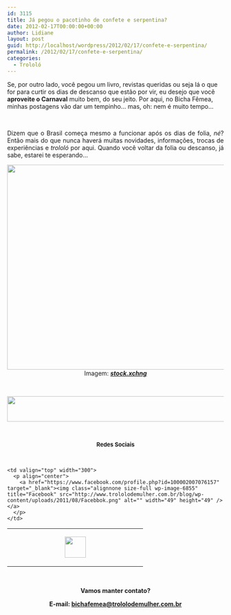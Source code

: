 ```yaml
---
id: 3115
title: Já pegou o pacotinho de confete e serpentina?
date: 2012-02-17T00:00:00+00:00
author: Lidiane
layout: post
guid: http://localhost/wordpress/2012/02/17/confete-e-serpentina/
permalink: /2012/02/17/confete-e-serpentina/
categories:
  - Trololó
---
```

Se, por outro lado, você pegou um livro, revistas queridas ou seja lá o que for para curtir os dias de descanso que estão por vir, eu desejo que você **aproveite o Carnaval** muito bem, do seu jeito. Por aqui, no Bicha Fêmea, minhas postagens vão dar um tempinho… mas, oh: nem é muito tempo…

&nbsp;

<p align="justify">
  Dizem que o Brasil começa mesmo a funcionar após os dias de folia, <em>né</em>? Então mais do que nunca haverá muitas novidades, informações, trocas de experiências e <em>trololó</em> por aqui. Quando você voltar da folia ou descanso, já sabe, estarei te esperando…
</p>

<!--more-->

<p align="center">
  <a href="http://www.trololodemulher.com.br/blog/wp-content/uploads/2012/01/CONFETE-SERPENTINA.jpg"><img class="alignnone size-full wp-image-8534" title="CONFETE SERPENTINA" src="http://www.trololodemulher.com.br/blog/wp-content/uploads/2012/01/CONFETE-SERPENTINA.jpg" alt="" width="600" height="476" /></a><br /> Imagem: <strong><em><a href="http://www.sxc.hu/" target="_blank">stock.xchng</a></em></strong>
</p>

&nbsp;

<p align="center">
  <a href="http://feedburner.google.com/fb/a/mailverify?uri=blogbichafemea&loc=pt_BR" target="_blank"><img class="alignnone size-full wp-image-8451" title="Assine o Bicha Fêmea grátis!" src="http://www.trololodemulher.com.br/blog/wp-content/uploads/2012/01/rodapé.png" alt="" width="600" height="59" /></a>
</p>

&nbsp;

<p align="center">
  <strong><span style="font-size: small;">Redes Sociais</span></strong>
</p>

&nbsp;

<table width="600" border="0" cellspacing="0" cellpadding="2">
  <tr>
    <td valign="top" width="300">
      <p align="center">
        <a href="https://twitter.com/#%21/bichafemea" target="_blank"><img class="alignnone size-full wp-image-6857" title="Twitter" src="http://www.trololodemulher.com.br/blog/wp-content/uploads/2011/08/Twitter.png" alt="" width="49" height="49" /></a>
      </p>
    </td>
    
    <td valign="top" width="300">
      <p align="center">
        <a href="https://www.facebook.com/profile.php?id=100002007076157" target="_blank"><img class="alignnone size-full wp-image-6855" title="Facebook" src="http://www.trololodemulher.com.br/blog/wp-content/uploads/2011/08/Facebbok.png" alt="" width="49" height="49" /></a>
      </p>
    </td>
  </tr>
</table>

&nbsp;

<p align="center">
  <strong>Vamos manter contato?</strong>
</p>

<p align="center">
  <strong>E-mail: <a href="mailto:bichafemea@trololodemulher.com.br">bichafemea@trololodemulher.com.br</a></strong>
</p>